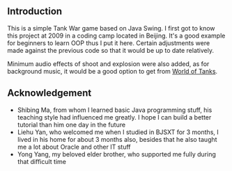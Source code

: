 ## Introduction

This is a simple Tank War game based on Java Swing. I first got to know this project at 2009 in
a coding camp located in Beijing. It's a good example for beginners to learn OOP thus I put it
here. Certain adjustments were made against the previous code so that it would be up to date relatively.

Minimum audio effects of shoot and explosion were also added, as for background music, it would be
a good option to get from [World of Tanks](https://worldoftanks.com/en/content/music/).

## Acknowledgement
* Shibing Ma, from whom I learned basic Java programming stuff, his teaching style had influenced
me greatly. I hope I can build a better tutorial than him one day in the future
* Liehu Yan, who welcomed me when I studied in BJSXT for 3 months, I lived in his home for about
3 months also, besides that he also taught me a lot about Oracle and other IT stuff
* Yong Yang, my beloved elder brother, who supported me fully during that difficult time